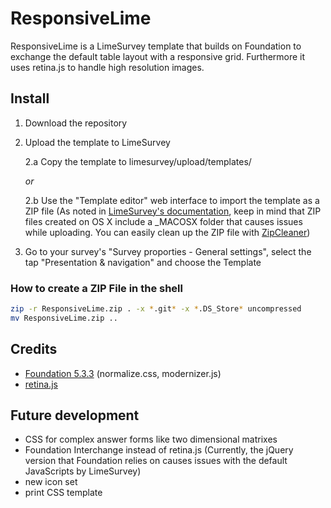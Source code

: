 # ResponsiveLime

ResponsiveLime is a LimeSurvey template that builds on Foundation to exchange the default table layout with a responsive grid. Furthermore it uses retina.js to handle high resolution images.

## Install

1. Download the repository
2. Upload the template to LimeSurvey

   2.a Copy the template to limesurvey/upload/templates/
   
   *or*
   
   2.b Use the "Template editor" web interface to import the template as a ZIP file
   (As noted in [LimeSurvey's documentation](http://manual.limesurvey.org/The_template_editor#Creating_a_new_Template), keep in mind that ZIP files created on OS X include a _MACOSX folder that causes issues while uploading. You can easily clean up the ZIP file with [ZipCleaner](http://www.macupdate.com/app/mac/25497/zipcleaner))
   
3. Go to your survey's "Survey proporties - General settings", select the tap "Presentation & navigation" and choose the Template

### How to create a ZIP File in the shell
```bash
zip -r ResponsiveLime.zip . -x *.git* -x *.DS_Store* uncompressed
mv ResponsiveLime.zip ..
```

## Credits

- [Foundation 5.3.3](http://foundation.zurb.com/) (normalize.css, modernizer.js)
- [retina.js](http://retinajs.com/)

## Future development

- CSS for complex answer forms like two dimensional matrixes
- Foundation Interchange instead of retina.js (Currently, the jQuery version that Foundation relies on causes issues with the default JavaScripts by LimeSurvey)
- new icon set
- print CSS template
